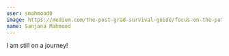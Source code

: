 ```yaml
---
user: smahmood0
image: https://medium.com/the-post-grad-survival-guide/focus-on-the-path-not-the-destination-b3b4d606d46a
name: Sanjana Mahmood
---
```

I am still on a journey!
